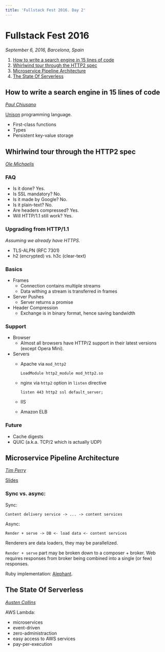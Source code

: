 ```yaml
---
title: 'Fullstack Fest 2016. Day 2'
---
```


Fullstack Fest 2016
===================

_September 6, 2016, Barcelona, Spain_

1. [How to write a search engine in 15 lines of code](#how-to-write-a-search-engine-in-15-lines-of-code)
2. [Whirlwind tour through the HTTP2 spec](#whirlwind-tour-through-the-http2-spec)
3. [Microservice Pipeline Architecture](#microservice-pipeline-architecture)
4. [The State Of Serverless](#the-state-of-serverless)

<a name="how-to-write-a-search-engine-in-15-lines-of-code"></a>
How to write a search engine in 15 lines of code
------------------------------------------------
_[Paul Chiusano]()_

[Unison](http://unisonweb.org/) programming language.

* First-class functions
* Types
* Persistent key-value storage

<a name="whirlwind-tour-through-the-http2-spec"></a>
Whirlwind tour through the HTTP2 spec
-------------------------------------
_[Ole Michaelis](https://twitter.com/CodeStars)_

### FAQ

- Is it done? Yes.
- Is SSL mandatory? No.
- Is it made by Google? No.
- Is it plain-text? No.
- Are headers compressed? Yes.
- Will HTTP/1.1 still work? Yes.

### Upgrading from HTTP/1.1

_Assuming we already have HTTPS._

* TLS-ALPN (RFC 7301)
* h2 (encrypted) vs. h3c (clear-text)

### Basics

* Frames
  - Connection contains multiple streams
  - Data withing a stream is transferred in frames
* Server Pushes
  - Server returns a promise
* Header Compression
  - Exchange is in binary format, hence saving bandwidth

### Support

* Browser
  - Almost all browsers have HTTP/2 support in their latest versions (except Opera Mini).
* Servers
  - Apache via `mod_http2`
  
    ```
    LoadModule http2_module mod_http2.so
    ```
    
  - nginx via `http2` option in `listen` directive
  
    ```
    listen 443 http2 ssl default_server;
    ```
 
  - IIS
  - Amazon ELB

### Future

* Cache digests
* QUIC (a.k.a. TCP/2 which is actually UDP)

<a name="microservice-pipeline-architecture"></a>
Microservice Pipeline Architecture
----------------------------------
_[Tim Perry](https://twitter.com/pimterry)_

[Slides](https://speakerdeck.com/pimterry/microservice-pipeline-architecture)

### Sync vs. async:

Sync:
```
Content delivery service -> ... -> content services
```

Async:
```
Render + serve -> DB <- load data <- content services
```

Renderers are data loaders, they may be parallelized.

`Render + serve` part may be broken down to a composer + broker. Web requires responses from broker being
combined into a single (or few) responses.

Ruby implementation: [Alephant](https://github.com/bbc-news/alephant).

<a name="the-state-of-serverless"></a>
The State Of Serverless
-----------------------
_[Austen Collins](https://twitter.com/austencollins)_

AWS Lambda:
- microservices
- event-driven
- zero-administraction
- easy access to AWS services
- pay-per-execution
